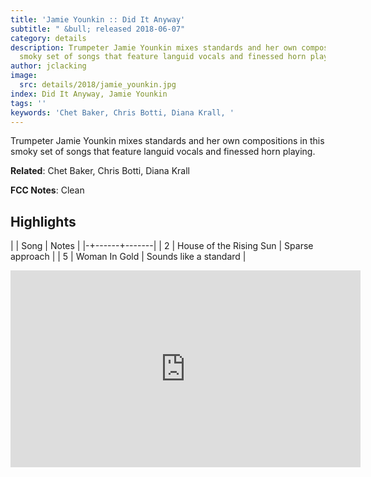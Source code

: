 ```yaml
---
title: 'Jamie Younkin :: Did It Anyway'
subtitle: " &bull; released 2018-06-07"
category: details
description: Trumpeter Jamie Younkin mixes standards and her own compositions in this
  smoky set of songs that feature languid vocals and finessed horn playing.
author: jclacking
image:
  src: details/2018/jamie_younkin.jpg
index: Did It Anyway, Jamie Younkin
tags: ''
keywords: 'Chet Baker, Chris Botti, Diana Krall, '
---
```

Trumpeter Jamie Younkin mixes standards and her own compositions in this smoky set of songs that feature languid vocals and finessed horn playing.<!--more-->

**Related**: Chet Baker, Chris Botti, Diana Krall

**FCC Notes**: Clean

## Highlights

| | Song | Notes |
|-+------+-------|
| 2 | House of the Rising Sun | Sparse approach |
| 5 | Woman In Gold | Sounds like a standard |

<div class="tlo-detail-video"><iframe width="560" height="315" src="https://www.youtube.com/embed/m396IpgjdiI" frameborder="0" allow="autoplay; encrypted-media" allowfullscreen></iframe></div>

